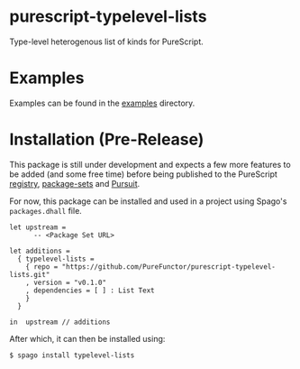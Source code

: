 # purescript-typelevel-lists
Type-level heterogenous list of kinds for PureScript.

# Examples
Examples can be found in the [examples](./examples) directory.

# Installation (Pre-Release)
This package is still under development and expects a few more features to be added
(and some free time) before being published to the PureScript [registry](https://github.com/purescript/registry),
[package-sets](https://github.com/purescript/package-sets) and [Pursuit](https://pursuit.purescript.org/).

For now, this package can be installed and used in a project using Spago's `packages.dhall` file.

``` dhall
let upstream =
      -- <Package Set URL> 

let additions =
  { typelevel-lists =
    { repo = "https://github.com/PureFunctor/purescript-typelevel-lists.git"
    , version = "v0.1.0"
    , dependencies = [ ] : List Text
    }
  }

in  upstream // additions
```

After which, it can then be installed using:

``` sh
$ spago install typelevel-lists
```

